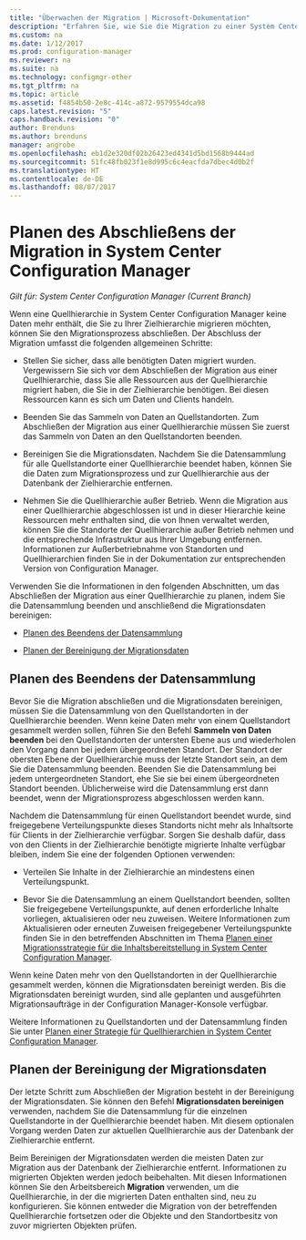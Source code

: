 ```yaml
---
title: "Überwachen der Migration | Microsoft-Dokumentation"
description: "Erfahren Sie, wie Sie die Migration zu einer System Center Configuration Manager-Zielhierarchie abschließen, nachdem eine Quellhierarchie keine Daten mehr enthält."
ms.custom: na
ms.date: 1/12/2017
ms.prod: configuration-manager
ms.reviewer: na
ms.suite: na
ms.technology: configmgr-other
ms.tgt_pltfrm: na
ms.topic: article
ms.assetid: f4854b50-2e8c-414c-a872-9579554dca98
caps.latest.revision: "5"
caps.handback.revision: "0"
author: Brenduns
ms.author: brenduns
manager: angrobe
ms.openlocfilehash: eb1d2e320df02b26423ed4341d5bd1568b9444ad
ms.sourcegitcommit: 51fc48fb023f1e8d995c6c4eacfda7dbec4d0b2f
ms.translationtype: HT
ms.contentlocale: de-DE
ms.lasthandoff: 08/07/2017
---
```

# <a name="plan-to-complete-migration-in-system-center-configuration-manager"></a>Planen des Abschließens der Migration in System Center Configuration Manager

*Gilt für: System Center Configuration Manager (Current Branch)*

Wenn eine Quellhierarchie in System Center Configuration Manager keine Daten mehr enthält, die Sie zu Ihrer Zielhierarchie migrieren möchten, können Sie den Migrationsprozess abschließen. Der Abschluss der Migration umfasst die folgenden allgemeinen Schritte:  

-   Stellen Sie sicher, dass alle benötigten Daten migriert wurden. Vergewissern Sie sich vor dem Abschließen der Migration aus einer Quellhierarchie, dass Sie alle Ressourcen aus der Quellhierarchie migriert haben, die Sie in der Zielhierarchie benötigen. Bei diesen Ressourcen kann es sich um Daten und Clients handeln.  

-   Beenden Sie das Sammeln von Daten an Quellstandorten. Zum Abschließen der Migration aus einer Quellhierarchie müssen Sie zuerst das Sammeln von Daten an den Quellstandorten beenden.  

-   Bereinigen Sie die Migrationsdaten. Nachdem Sie die Datensammlung für alle Quellstandorte einer Quellhierarchie beendet haben, können Sie die Daten zum Migrationsprozess und zur Quellhierarchie aus der Datenbank der Zielhierarchie entfernen.  

-   Nehmen Sie die Quellhierarchie außer Betrieb. Wenn die Migration aus einer Quellhierarchie abgeschlossen ist und in dieser Hierarchie keine Ressourcen mehr enthalten sind, die von Ihnen verwaltet werden, können Sie die Standorte der Quellhierarchie außer Betrieb nehmen und die entsprechende Infrastruktur aus Ihrer Umgebung entfernen. Informationen zur Außerbetriebnahme von Standorten und Quellhierarchien finden Sie in der Dokumentation zur entsprechenden Version von Configuration Manager.  

Verwenden Sie die Informationen in den folgenden Abschnitten, um das Abschließen der Migration aus einer Quellhierarchie zu planen, indem Sie die Datensammlung beenden und anschließend die Migrationsdaten bereinigen:  

-   [Planen des Beendens der Datensammlung](#Plan_to_Stop_Data_Gath)  

-   [Planen der Bereinigung der Migrationsdaten](#Plan_to_clean_up)  

##  <a name="Plan_to_Stop_Data_Gath"></a> Planen des Beendens der Datensammlung  
 Bevor Sie die Migration abschließen und die Migrationsdaten bereinigen, müssen Sie die Datensammlung von den Quellstandorten in der Quellhierarchie beenden. Wenn keine Daten mehr von einem Quellstandort gesammelt werden sollen, führen Sie den Befehl **Sammeln von Daten beenden** bei den Quellstandorten der untersten Ebene aus und wiederholen den Vorgang dann bei jedem übergeordneten Standort. Der Standort der obersten Ebene der Quellhierarchie muss der letzte Standort sein, an dem Sie die Datensammlung beenden. Beenden Sie die Datensammlung bei jedem untergeordneten Standort, ehe Sie sie bei einem übergeordneten Standort beenden. Üblicherweise wird die Datensammlung erst dann beendet, wenn der Migrationsprozess abgeschlossen werden kann.  

 Nachdem die Datensammlung für einen Quellstandort beendet wurde, sind freigegebene Verteilungspunkte dieses Standorts nicht mehr als Inhaltsorte für Clients in der Zielhierarchie verfügbar. Sorgen Sie deshalb dafür, dass von den Clients in der Zielhierarchie benötigte migrierte Inhalte verfügbar bleiben, indem Sie eine der folgenden Optionen verwenden:  

-   Verteilen Sie Inhalte in der Zielhierarchie an mindestens einen Verteilungspunkt.  

-   Bevor Sie die Datensammlung an einem Quellstandort beenden, sollten Sie freigegebene Verteilungspunkte, auf denen erforderliche Inhalte vorliegen, aktualisieren oder neu zuweisen. Weitere Informationen zum Aktualisieren oder erneuten Zuweisen freigegebener Verteilungspunkte finden Sie in den betreffenden Abschnitten im Thema [Planen einer Migrationsstrategie für die Inhaltsbereitstellung in System Center Configuration Manager](../../core/migration/planning-a-content-deployment-migration-strategy.md).  

Wenn keine Daten mehr von den Quellstandorten in der Quellhierarchie gesammelt werden, können die Migrationsdaten bereinigt werden. Bis die Migrationsdaten bereinigt wurden, sind alle geplanten und ausgeführten Migrationsaufträge in der Configuration Manager-Konsole verfügbar.  

Weitere Informationen zu Quellstandorten und der Datensammlung finden Sie unter [Planen einer Strategie für Quellhierarchien in System Center Configuration Manager](../../core/migration/planning-a-source-hierarchy-strategy.md).  

##  <a name="Plan_to_clean_up"></a> Planen der Bereinigung der Migrationsdaten  
 Der letzte Schritt zum Abschließen der Migration besteht in der Bereinigung der Migrationsdaten. Sie können den Befehl **Migrationsdaten bereinigen** verwenden, nachdem Sie die Datensammlung für die einzelnen Quellstandorte in der Quellhierarchie beendet haben. Mit diesem optionalen Vorgang werden Daten zur aktuellen Quellhierarchie aus der Datenbank der Zielhierarchie entfernt.  

 Beim Bereinigen der Migrationsdaten werden die meisten Daten zur Migration aus der Datenbank der Zielhierarchie entfernt. Informationen zu migrierten Objekten werden jedoch beibehalten. Mit diesen Informationen können Sie den Arbeitsbereich **Migration** verwenden, um die Quellhierarchie, in der die migrierten Daten enthalten sind, neu zu konfigurieren. Sie können entweder die Migration von der betreffenden Quellhierarchie fortsetzen oder die Objekte und den Standortbesitz von zuvor migrierten Objekten prüfen.  
